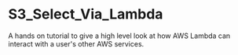 # S3_Select_Via_Lambda
A hands on tutorial to give a high level look at how AWS Lambda can interact with a user's other AWS services.
